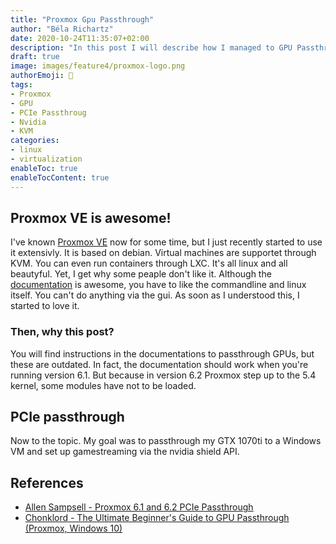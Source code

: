 ```yaml
---
title: "Proxmox Gpu Passthrough"
author: "Béla Richartz"
date: 2020-10-24T11:35:07+02:00
description: "In this post I will describe how I managed to GPU Passthroug in Proxmox VE 6.2."
draft: true
image: images/feature4/proxmox-logo.png
authorEmoji: 🤖
tags:
- Proxmox
- GPU
- PCIe Passthroug
- Nvidia
- KVM
categories:
- linux
- virtualization
enableToc: true
enableTocContent: true
---
```


## Proxmox VE is awesome!

I've known [Proxmox VE](https://proxmox.com/en/proxmox-ve) now for some time, but I just recently started to use it extensivly. It is based on debian. Virtual machines are supportet through KVM. You can even run containers through LXC. It's all linux and all beautyful. Yet, I get why some peaple don't like it. Although the [documentation](https://pve.proxmox.com/pve-docs/) is awesome, you have to like the commandline and linux itself. You can't do anything via the gui. As soon as I understood this, I started to love it.

### Then, why this post?

You will find instructions in the documentations to passthrough GPUs, but these are outdated. In fact, the documentation should work when you're running version 6.1. But because in version 6.2 Proxmox step up to the 5.4 kernel, some modules have not to be loaded.

## PCIe passthrough

Now to the topic. My goal was to passthrough my GTX 1070ti to a Windows VM and set up gamestreaming via the nvidia shield API. 

## References
- [Allen Sampsell - Proxmox 6.1 and 6.2 PCIe Passthrough](https://youtu.be/_fkKIMF3HZw)
- [Chonklord - The Ultimate Beginner's Guide to GPU Passthrough (Proxmox, Windows 10)](https://www.reddit.com/r/homelab/comments/b5xpua/the_ultimate_beginners_guide_to_gpu_passthrough/)